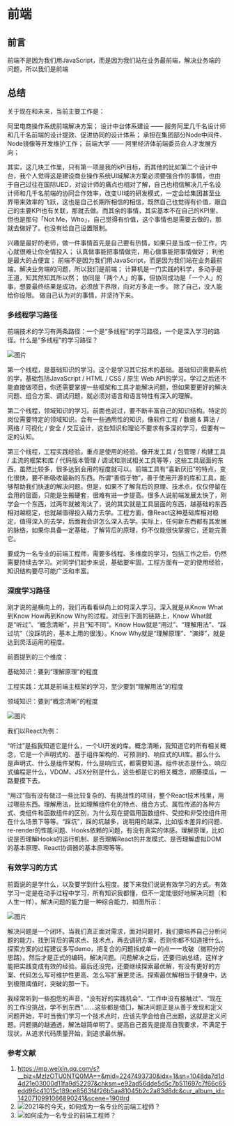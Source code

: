 # 前端

## 前言

前端不是因为我们用JavaScript，而是因为我们站在业务最前端，解决业务端的问题，所以我们是前端

## 总结

关于现在和未来，当前主要工作是：

阿里电商操作系统前端解决方案；
设计中台体系建设 —— 服务阿里几千名设计师和几千名前端的设计提效、促进协同的设计体系；
承担在集团部分Node中间件、Node镜像等开发维护工作；
前端大学 —— 阿里经济体前端委员会人才发展方向；

其实，这几块工作里，只有第一项是我的kPI目标，而其他的比如第二个设计中台，我个人觉得这是建设商业操作系统UI域解决方案必须要强合作的事情，也由于自己过往在国际UED，对设计师的痛点也相对了解，自己也相信解决几千名设计师和几千名前端的协同合作效率，改变UI域的研发模式，一定会给集团甚至业界带来效率的飞跃，这也是自己长期所相信的相信，既然自己也觉得有价值，跟自己的主要KPI也有关联，那就去做。而其余的事情，其实基本不在自己的KPI里，但也是那句「Not Me，Who」，自己觉得有价值，这个事情也是需要去做的，那就去做好了。也没有给自己设置限制。

兴趣是最好的老师，做一件事情首先是自己要有热情，如果只是当成一份工作，内心就很难让你全情投入；
认真做事能把事情做完，用心做事能把事情做好；
利他是最大的占便宜；
前端不是因为我们用JavaScript，而是因为我们站在业务最前端，解决业务端的问题，所以我们是前端；
计算机是一门实践的科学，多动手是王道，知其然知其所以然；
协同是「两个人」的事，但协同成功是「一个人」的事，想要最终结果是成功，必须放下界限，向对方多走一步。
除了自己，没人能给你设限。
做自己认为对的事情，并坚持下来。

### 多线程学习路径

前端技术的学习有两条路径：一个是“多线程”的学习路径，一个是深入学习的路径。什么是“多线程”的学习路径？

![图片]([https://link](https://mmbiz.qpic.cn/mmbiz_png/Z6bicxIx5naIX71yNgQaXyqx7WukLblWibibp7YVUNQJLLVNKHmEUC5oFg1gcibjcvQaVvJF3JhIaTIPR5CMX3OibVg/640?wx_fmt=png&tp=webp&wxfrom=5&wx_lazy=1&wx_co=1))

第一个线程，是基础知识的学习。这个是学习其它技术的基础。基础知识需要系统的学，基础包括JavaScript / HTML / CSS / 原生 Web API的学习。学过之后还不能直接做项目，你还需要掌握一些框架和工具才能解决问题，但如果要更好的解决问题、组合方案、调试问题，就必须对语言和语言特性有深入的理解。

第二个线程，领域知识的学习。前面也说过，要不断丰富自己的知识结构。特定的岗位需要特定的领域知识。会有一些通用性的知识，像软件工程 / 数据 & 算法 / 网络 / 可视化 / 安全  / 交互设计，这些知识和理论不要求有多深的学习，但要有一定的认知。

第三个线程，工程实践经验。重点是使用的经验。像开发工具 / 包管理 / 构建工具 / 主流的框架和库 / 代码版本管理 / 调试和测试相关工具等等，这些工具层面的东西，虽然比较多，很多达到会用的程度就可以。前端工具有“喜新厌旧”的特点，变化很快，要不断吸收最新的东西。所谓“善假于物”，善于使用开源的库和工具，能够帮助我们快速的解决问题。但是，如果不了解背后的原理、技术点，仅仅停留在会用的层面，只能是生搬硬套，很难有进一步提高。很多人说前端发展太快了，刚学会一个东西，过两年就被淘汰了，说的其实就是工具层面的东西，越基础的东西相对越稳定，也就越值得投入精力去学。工程方面，像React这种基础库相对稳定，值得深入的去学，后面我会讲怎么深入去学。实际上，任何新东西都有其发展的脉络，如果你具备一定基础，了解背后的原理，你不仅能很快掌握它，还能完善它。

要成为一名专业的前端工程师，需要多线程、多维度的学习，包括工作之后，仍然需要持续去学习。对同学们起步来说，基础要牢固，工程方面有一定的使用经验，知识结构要尽可能广泛和丰富。

### 深度学习路径

刚才说的是横向上的，我们再看看纵向上如何深入学习。深入就是从Know What到Know How再到Know Why的过程。对应到下面的链路上，Know What就是“听过”、“概念清晰”，并且“知不同”。Know How就是“用过”、“理解用法”、“踩过坑”（没踩坑的，基本上用的很浅）。Know Why就是“理解原理”、“演绎”，就是达到灵活运用的程度。

前面提到的三个维度：

基础知识：要到“理解原理”的程度

工程实践：尤其是前端主框架的学习，至少要到“理解用法”的程度

领域知识：要到“概念清晰”的程度

![图片](https://mmbiz.qpic.cn/mmbiz_png/Z6bicxIx5naIX71yNgQaXyqx7WukLblWib8JX7hmFnC5umL4gNMMFZqMCFmP1qFibJG7jbVLkFceL6rt2mTJqn7qA/640?wx_fmt=png&tp=webp&wxfrom=5&wx_lazy=1&wx_co=1)

我们以React为例：

“听过”是指我知道它是什么，一个UI开发的库。概念清晰，我知道它的所有相关概念，它是一个声明式的、基于组件架构的、可预测的、响应式的UI库。那么什么是声明式、什么是组件架构，什么是响应式，都需要知道。组件状态是什么，响应式编程是什么，VDOM、JSX分别是什么，这些都是它的相关概念，顺藤摸瓜，一路要摸下去。

“用过”指有没有做过一些比较复杂的、有挑战性的项目，整个React技术栈里，用过哪些东西。理解用法，比如理解组件化的特点、组合方式、属性传递的各种方式、类组件和函数组件的区别，为什么现在提倡用函数组件、受控和非受控组件用在什么场景下等等。“踩坑”，踩的坑越多，说明用的越深，比如版本差异的问题、re-render的性能问题、Hooks依赖的问题，有没有真实的体感。理解原理，比如说是否理解Hooks的运行机制、是否理解React的并发模式、是否理解虚拟DOM的基本原理、React协调器的基本原理等等。

### 有效学习的方式

前面说的是学什么，以及要学到什么程度。接下来我们说说有效学习的方式。有效学习一定是在动手过程中学习，所有知识我都懂，但不一定能很好地解决问题（和人生一样）。解决问题的能力是一种综合能力，如图所示：

![图片](https://mmbiz.qpic.cn/mmbiz_png/Z6bicxIx5naIX71yNgQaXyqx7WukLblWibAoJricWDr0V1dUgOrbjTRNdWfQNu30flCrmic6nVbxa5duh4aBic5LJwg/640?wx_fmt=png&tp=webp&wxfrom=5&wx_lazy=1&wx_co=1)

解决问题是一个闭环。当我们真正面对需求，面对问题时，我们要培养自己分析问题的能力，找到背后的需求点、技术点，再去调研方案，否则你都不知道搜什么。探索方案的过程建议多写demo，把复合的问题拆成单一的点一一攻破（微积分的思路）。然后才是正式的编码，解决问题。问题解决之后，还要归纳总结，这样才能把实践变成有效的经验。最后还没完，还要继续探索最优解，有没有更好的方案、代码怎么写可维护性更高、怎么写扩展更灵活。探索最优解相当于健身中，达到极限阈值时，突破的那一下。

我经常听到一些抱怨的声音，“没有好的实践机会”、“工作中没有接触过”、“现在的工作没挑战，学不到东西”…….这些都是借囗，解决问题正是从善于发现和定义问题开始，平时当我们学习一个技术点时，应该先学会给自己出题，这就是定义问题。问题搞的越通透，解法越简单明了。提高自己首先是提高自我要求，不满足于现状，从追求代码质量开始，到追求最优解。

### 参考文献

1. <https://mp.weixin.qq.com/s?__biz=MzIzOTU0NTQ0MA==&mid=2247493730&idx=1&sn=1048da7d1d4d21e03000d11fa9d52297&chksm=e92ad56dde5d5c7b511697c7f66c65edd96c41015c189ce8563f4f26b5aa81045b2c2a83d8dc&cur_album_id=1420710991066890241&scene=190#rd>
2. ![2021年的今天，如何成为一名专业的前端工程师？
]([https://link](https://mp.weixin.qq.com/s?__biz=MzIzOTU0NTQ0MA==&mid=2247502124&idx=1&sn=1960cb035602cc9d26fd318adabf75d4&chksm=e92af423de5d7d3580ed48b905132cf88442af260d41c607f26e641883d0ee68f4329a0a6624&cur_album_id=1420710991066890241&scene=190#rd))
3. ![如何成为一名专业的前端工程师？
]([https://link](https://mp.weixin.qq.com/s?__biz=MzIzOTU0NTQ0MA==&mid=2247502124&idx=1&sn=1960cb035602cc9d26fd318adabf75d4&chksm=e92af423de5d7d3580ed48b905132cf88442af260d41c607f26e641883d0ee68f4329a0a6624&cur_album_id=1420710991066890241&scene=190#rd))
